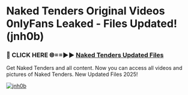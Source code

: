 # Naked Tenders Original Videos 0nlyFans Leaked - Files Updated! (jnh0b)

<h3>🔴 CLICK HERE 🌐==►► <a href="https://tinyurl.com/up5wt9bj" rel="nofollow">Naked Tenders Updated Files</a></h3>

Get Naked Tenders and all content. Now you can access all videos and pictures of Naked Tenders. New Updated Files 2025!

[![jnh0b](https://i.imgur.com/ABiUzMV.gif)](https://tinyurl.com/up5wt9bj)

